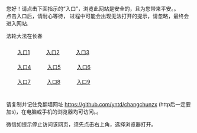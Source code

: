 您好！请点击下面指示的“入口”，浏览此网站是安全的，且为您带来平安。。 <br/>
点击入口后，请耐心等待， 过程中可能会出现无法打开的提示，请忽略，最终会进入网站. </br>

法轮大法在长春<br/>
<div style="padding:10px"><a style="margin:20px" target="_blank" href="https://donmga4yabltj.cloudfront.net/2Qpsp?lmfnvz" id="ccLink1" rel="nofollow">入口1</a> <a target="_blank" style="margin:20px" href="https://d3jmmp4pzxjrp3.cloudfront.net/2Qpsp?fsernevu" id="ccLink2" rel="nofollow">入口2</a> <a style="margin:20px" target="_blank" href="https://dcg7lgxcc0fa7.cloudfront.net/2Qpsp?hemhst" id="ccLink3" rel="nofollow">入口3</a></div>

<div style="padding:10px" ><a style="margin:20px" target="_blank" href="https://donmga4yabltj.cloudfront.net/2Qpsp?lmfnvz" id="ccLink4" rel="nofollow">入口4</a> <a style="margin:20px" href="https://d3jmmp4pzxjrp3.cloudfront.net/2Qpsp?fsernevu" target="_blank" id="ccLink5" rel="nofollow">入口5</a> <a style="margin:20px" href="https://dcg7lgxcc0fa7.cloudfront.net/2Qpsp?hemhst" target="_blank" id="ccLink6" rel="nofollow">入口6</a></div>

<div style="padding:10px"><a style="margin:20px" target="_blank" href="https://donmga4yabltj.cloudfront.net/2Qpsp?lmfnvz" id="ccLink7" rel="nofollow">入口7</a> <a style="margin:20px" href="https://d3jmmp4pzxjrp3.cloudfront.net/2Qpsp?fsernevu" target="_blank" id="ccLink8" rel="nofollow">入口8</a> <a style="margin:20px" target="_blank" href="https://dcg7lgxcc0fa7.cloudfront.net/2Qpsp?hemhst" id="ccLink9" rel="nofollow">入口9</a></div>

<br/>



请复制并记住免翻墙网址 https://github.com/yntd/changchunzx (http后一定要加s)，在电脑或手机的浏览器均可访问。。<br/>

微信如提示停止访问该网页，须先点击右上角，选择浏览器打开。
